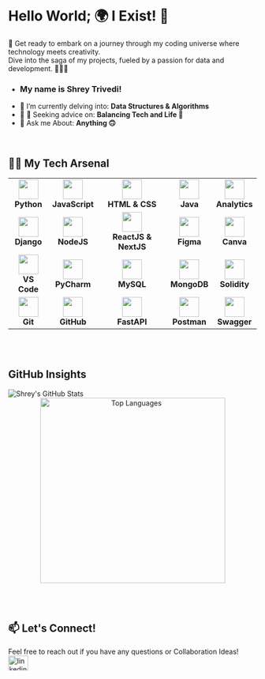 # Hello World; 🌍 I Exist! 👋

🚀 Get ready to embark on a journey through my coding universe where technology meets creativity. 
<br /> 
Dive into the saga of my projects, fueled by a passion for data and development. 👩‍💻✨

- ### My name is Shrey Trivedi!
- 🔭 I’m currently delving into: **Data Structures & Algorithms** 
- 👯 👯 Seeking advice on: **Balancing Tech and Life 🤷**
- 💬 Ask me About: **Anything 🙃**
<br />

## 👨‍💻 My Tech Arsenal

<table>
  <tr>
    <td align="center"><img src="https://img.icons8.com/color/48/000000/python.png" width="40"/><br /><b>Python</b></td>
    <td align="center"><img src="https://img.icons8.com/color/48/000000/javascript.png" width="40"/><br /><b>JavaScript</b></td>
    <td align="center"><img src="https://img.icons8.com/color/48/000000/html-5.png" width="40"/><br /><b>HTML & CSS</b></td>
    <td align="center"><img src="https://img.icons8.com/color/48/000000/java-coffee-cup-logo.png" width="40"/><br /><b>Java</b></td>
    <td align="center"><img src="https://img.icons8.com/color/48/000000/google-analytics.png" width="40"/><br /><b>Analytics</b></td>
  </tr>
  <tr>
    <td align="center"><img src="https://img.icons8.com/color/48/000000/django.png" width="40"/><br /><b>Django</b></td>
    <td align="center"><img src="https://img.icons8.com/color/48/000000/nodejs.png" width="40"/><br /><b>NodeJS</b></td>
    <td align="center"><img src="https://img.icons8.com/color/48/000000/react-native.png" width="40"/><br /><b>ReactJS & NextJS</b></td>
    <td align="center"><img src="https://img.icons8.com/color/48/000000/figma.png" width="40"/><br /><b>Figma</b></td>
    <td align="center"><img src="https://img.icons8.com/color/48/000000/canva.png" width="40"/><br /><b>Canva</b></td>
  </tr>
  <tr>
    <td align="center"><img src="https://img.icons8.com/color/48/000000/visual-studio-code-2019.png" width="40"/><br /><b>VS Code</b></td>
    <td align="center"><img src="https://img.icons8.com/color/48/000000/pycharm.png" width="40"/><br /><b>PyCharm</b></td>
    <td align="center"><img src="https://img.icons8.com/color/48/000000/mysql-logo.png" width="40"/><br /><b>MySQL</b></td>
    <td align="center"><img src="https://img.icons8.com/color/48/000000/mongodb.png" width="40"/><br /><b>MongoDB</b></td>
    <td align="center" colspan="5"><img src="https://img.icons8.com/color/48/000000/solidity.png" width="40"/><br /><b>Solidity</b></td>
  </tr>
  <tr>
    <td align="center"><img src="https://img.icons8.com/color/48/000000/git.png" width="40"/><br /><b>Git</b></td>
    <td align="center"><img src="https://img.icons8.com/color/48/000000/github.png" width="40"/><br /><b>GitHub</b></td>
    <td align="center"><img src="https://cdn.worldvectorlogo.com/logos/fastapi-1.svg" width="40"/><br /><b>FastAPI</b></td>
    <td align="center"><img src="https://img.icons8.com/dusk/64/000000/postman-api.png" width="40"/><br /><b>Postman</b></td>
    <td align="center"><img src="https://img.icons8.com/color/48/000000/swagger.png" width="40"/><br /><b>Swagger</b></td>
  </tr>
</table>

<br />
<br />

## GitHub Insights
<p align="center">
  <img align="left" src="https://github-readme-stats.vercel.app/api?username=ShhRey&theme=radical&layout=compact&hide_border=false" alt="Shrey's GitHub Stats" />

  <img src="https://github-readme-stats.vercel.app/api/top-langs?username=ShhRey&show_icons=true&theme=radical&layout=compact" alt="Top Languages" width="375" />
</p>
<br />
<br />


## 📫 Let's Connect!

Feel free to reach out if you have any questions or Collaboration Ideas!
<br />
<a href="https://www.linkedin.com/in/shreytrivedi577/" target="blank"><img align="center" src="https://raw.githubusercontent.com/rahuldkjain/github-profile-readme-generator/master/src/images/icons/Social/linked-in-alt.svg" alt="linkedin" height="30" width="40" /></a>
